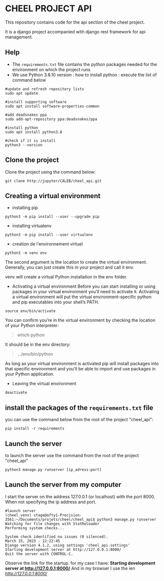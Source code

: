 # CHEEL PROJECT API

This repository contains code for the api section of the cheel project.

It is a django project accompanied with django rest framework for api management. 

## Help

* The `requirements.txt` file contains the python packages needed for the environment on which the project runs
* We use Python 3.8.10 version : how to install python :
execute the list of command below

```shell
#update and refresh repository lists
sudo apt update

#install supporting software
sudo apt install software-properties-common

#add deadsnakes ppa
sudo add-apt-repository ppa:deadsnakes/ppa

#install python
sudo apt install python3.8

#check if it is install
python3 --version
```
## Clone the project
Clone the project using the command below:
```shell
git clone http://jupyter/CALEB/cheel_api.git
```
## Creating a virtual environment
- installing pip
 ```shell
 python3 -m pip install --user --upgrade pip
 ```
- installing virtualenv
```shell
python3 -m pip install --user virtualenv
```
- creation de l'environnement virtuel
```shell
python3 -m venv env
```
The second argument is the location to create the virtual environment. Generally, you can just create this in your project and call it env.

venv will create a virtual Python installation in the env folder.
- Activating a virtual environment
Before you can start installing or using packages in your virtual environment you’ll need to activate it. Activating a virtual environment will put the virtual environment-specific python and pip executables into your shell’s PATH.
```shell
source env/bin/activate
```
You can confirm you’re in the virtual environment by checking the location of your Python interpreter:
> which python

It should be in the env directory:

> .../env/bin/python

As long as your virtual environment is activated pip will install packages into that specific environment and you’ll be able to import and use packages in your Python application.

- Leaving the virtual environment

```shell
deactivate
```
## install the packages of the `requirements.txt` file

you can use the command below from the root of the project "cheel_api":

```shell
pip install -r requirements
```

## Launch the server

to launch the server use the command from the root of the project "cheel_api"

```shell
python3 manage.py runserver [ip_adress:port]
```
## Launch the server from my computer
I start the server on the address 127.0.0.1 (or localhost) with the port 8000. When not specifying the ip address and port.
```shell
#launch server
(cheel_venv) stage@ofty1-Precision-3561:~/Documents/projets/cheel/cheel_api$ python3 manage.py runserver
Watching for file changes with StatReloader
Performing system checks...

System check identified no issues (0 silenced).
March 15, 2023 - 12:22:45
Django version 4.1.2, using settings 'cheel_api.settings'
Starting development server at http://127.0.0.1:8000/
Quit the server with CONTROL-C.

```
Observe the link for the startup. for my case I have: **Starting development server at http://127.0.0.1:8000/**
And in my browser I use the ien *http://127.0.0.1:8000/*
